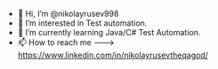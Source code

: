 - 👋 Hi, I’m @nikolayrusev998
- 👀 I’m interested in Test automation.
- 🌱 I’m currently learning Java/C# Test Automation.
- 📫 How to reach me ---> https://www.linkedin.com/in/nikolayrusevtheqagod/

<!---
nikolayrusev998/nikolayrusev998 is a ✨ special ✨ repository because its `README.md` (this file) appears on your GitHub profile.
You can click the Preview link to take a look at your changes.
--->
